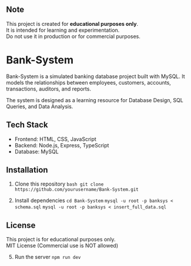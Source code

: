 ## Note
This project is created for **educational purposes only**.  
It is intended for learning and experimentation.  
Do not use it in production or for commercial purposes.

# Bank-System
Bank-System is a simulated banking database project built with MySQL.
It models the relationships between employees, customers, accounts, transactions, auditors, and reports.

The system is designed as a learning resource for Database Design, SQL Queries, and Data Analysis.

## Tech Stack
- Frontend: HTML, CSS, JavaScript
- Backend: Node.js, Express, TypeScript
- Database: MySQL

## Installation 
1. Clone this repository
``bash
   git clone https://github.com/yourusername/Bank-System.git``

2. Install dependencies
  ``cd Bank-System``
  ``mysql -u root -p banksys < schema.sql``
  ``mysql -u root -p banksys < insert_full_data.sql``

## License
This project is for educational purposes only.  
MIT License (Commercial use is NOT allowed)

5. Run the server
  ``npm run dev``
  
